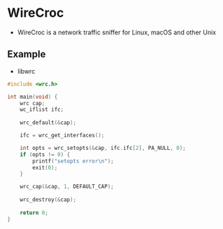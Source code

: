 # WireCroc
- WireCroc is a network traffic sniffer for Linux, macOS and other Unix 

## Example
- libwrc
```c
#include <wrc.h>

int main(void) {
    wrc cap;
    wc_iflist ifc;
    
    wrc_default(&cap);

    ifc = wrc_get_interfaces();

    int opts = wrc_setopts(&cap, ifc.ifc[2], PA_NULL, 0);
    if (opts != 0) {
        printf("setopts error\n");
        exit(0);
    }

    wrc_cap(&cap, 1, DEFAULT_CAP);
    
    wrc_destroy(&cap);
        
    return 0; 
}
```
